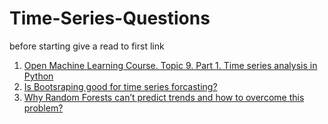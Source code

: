 # Time-Series-Questions
before starting give a read to first link
1. [Open Machine Learning Course. Topic 9. Part 1. Time series analysis in Python](https://medium.com/open-machine-learning-course/open-machine-learning-course-topic-9-time-series-analysis-in-python-a270cb05e0b3)
3. [Is Bootsraping good for time series forcasting?](https://stats.stackexchange.com/questions/449613/when-can-you-apply-the-bootstrap-to-time-series-models)
4. [Why Random Forests can’t predict trends and how to overcome this problem?](https://medium.datadriveninvestor.com/why-wont-time-series-data-and-random-forests-work-very-well-together-3c9f7b271631)
